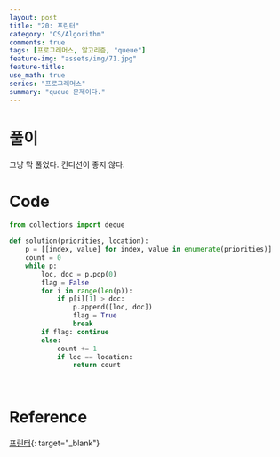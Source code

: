 ```yaml
---
layout: post
title: "20: 프린터"
category: "CS/Algorithm"
comments: true
tags: [프로그래머스, 알고리즘, "queue"]
feature-img: "assets/img/71.jpg"
feature-title:
use_math: true
series: "프로그래머스"
summary: "queue 문제이다."
---
```




# 풀이

그냥 막 풀었다. 컨디션이 좋지 않다.

# Code

```python
from collections import deque

def solution(priorities, location):
    p = [[index, value] for index, value in enumerate(priorities)]
    count = 0
    while p:
        loc, doc = p.pop(0)
        flag = False
        for i in range(len(p)):
            if p[i][1] > doc:
                p.append([loc, doc])
                flag = True
                break
        if flag: continue
        else:
            count += 1
            if loc == location:
                return count
        
        
```


# Reference

[프린터](https://programmers.co.kr/learn/courses/30/lessons/42587){: target="\_blank"}
